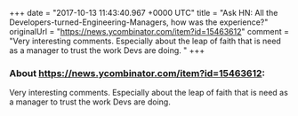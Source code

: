 +++
date = "2017-10-13 11:43:40.967 +0000 UTC"
title = "Ask HN: All the Developers-turned-Engineering-Managers, how was the experience?"
originalUrl = "https://news.ycombinator.com/item?id=15463612"
comment = "Very interesting comments. Especially about the leap of faith that is need as a manager to trust the work Devs are doing. "
+++

### About https://news.ycombinator.com/item?id=15463612:

Very interesting comments. Especially about the leap of faith that is need as a manager to trust the work Devs are doing. 
